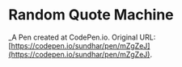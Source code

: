 # Random Quote Machine
 _A Pen created at CodePen.io. Original URL: [https://codepen.io/sundhar/pen/mZgZeJ](https://codepen.io/sundhar/pen/mZgZeJ).

 